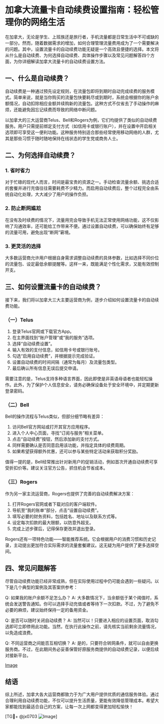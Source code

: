 # 加拿大流量卡自动续费设置指南：轻松管理你的网络生活

在加拿大，无论是学生、上班族还是旅行者，手机流量都是日常生活中不可或缺的一部分。然而，随着数据需求的增加，如何合理管理流量费用成为了一个需要解决的问题。其中，设置流量卡的自动续费功能无疑是一个高效且便捷的选择。本文将从什么是自动续费、为何选择自动续费、具体操作步骤以及常见问题解答四个方面，为你详细解读加拿大流量卡的自动续费设置方法。

## 一、什么是自动续费？

自动续费是一种通过预先设定规则，在流量包即将到期时自动完成续费的服务模式。简单来说，就是当你购买的流量包快要耗尽或到期时，系统会根据你的账户余额情况，自动扣除相应金额并续购新的流量包。这种方式不仅省去了手动操作的麻烦，还能避免因忘记续费而导致的网络中断问题。

以加拿大的三大运营商Telus、Bell和Rogers为例，它们均提供了类似的自动续费服务。用户只需提前绑定支付方式（如信用卡或银行账户），并在设置中开启相关选项即可享受这一便利功能。这种服务特别适合那些经常使用移动网络的人群，尤其是那些习惯于随时随地保持在线状态的学生党或商务人士。

## 二、为何选择自动续费？

### 1. 省时省力
对于忙碌的现代人而言，时间是最宝贵的资源之一。手动检查流量余额、挑选合适的套餐并进行充值往往需要耗费不少精力。而启用自动续费后，整个过程完全由系统自动化处理，大大减少了用户的操作负担。

### 2. 防止断网尴尬
在没有及时续费的情况下，流量用完会导致手机无法正常使用网络功能，这不仅影响了沟通效率，还可能给工作带来不便。通过设置自动续费，可以确保始终有足够的流量可用，避免出现“断网”窘境。

### 3. 更灵活的选择
大多数运营商允许用户根据自身需求调整自动续费的具体参数，比如选择不同价位的流量包、设定最低余额提醒等。这样一来，既能满足个性化需求，又能有效控制开支。

## 三、如何设置流量卡的自动续费？

接下来，我们将以加拿大三大主要运营商为例，逐步介绍如何设置流量卡的自动续费功能。

### （一）Telus

1. 登录Telus官网或下载官方App。
2. 在主界面找到“账户管理”或“我的服务”选项。
3. 选择“自动续费设置”。
4. 输入有效的支付信息，如信用卡号或银行账号。
5. 勾选“启用自动续费”，并根据提示完成验证。
6. 设置自动续费的时间间隔（通常为每月）及流量包类型。
7. 最后确认所有信息无误后提交申请。

需要注意的是，Telus支持多种语言界面，因此即使是非英语母语者也能轻松操作。此外，为了保护个人信息安全，请务必确保设备处于安全环境中，并定期更新登录密码。

### （二）Bell

Bell的操作流程与Telus类似，但部分细节略有差异：

1. 访问Bell官方网站或打开其官方应用程序。
2. 进入个人中心页面，寻找“订阅与服务”相关菜单。
3. 点击“自动续费”按钮，然后添加新的支付方式。
4. 同样需要确认是否同意启用该功能，并指定具体的续费周期。
5. 如果希望获得额外优惠，还可以参与某些特定活动来获取积分奖励。

值得一提的是，Bell经常推出针对新用户的促销活动，例如首次开通自动续费可享受折扣价等。建议关注官方公告，抓住机会节省成本。

### （三）Rogers

作为另一家主流运营商，Rogers也提供了完善的自动续费解决方案：

1. 打开Rogers官网或者下载对应的客户端软件。
2. 导航至“我的账单”部分，点击“设置自动续费”。
3. 填写必要的财务资料，包括姓名、地址以及联系方式等。
4. 设定每次扣款的最大限额，以防意外超支。
5. 完成上述步骤后，记得保存更改并退出登录。

Rogers还有一项特色功能——智能推荐系统。它会根据用户的消费习惯和历史记录，主动提出更加符合实际需求的流量套餐建议。这无疑为用户提供了更多选择空间。

## 四、常见问题解答

尽管自动续费功能已经非常成熟，但在实际使用过程中仍可能会遇到一些疑问。以下是几个典型的案例及其答案供参考：

Q: 如果我的账户余额不足怎么办？
A: 大多数情况下，当余额低于某个阈值时，系统会发送警告通知。你可以选择手动充值或者等待下一次扣款。不过，为了避免不必要的麻烦，建议始终保持一定的备用资金。

Q: 是否可以随时关闭自动续费？
A: 当然可以！只要进入相应的设置页面，取消勾选即可立即停用此功能。当然，在执行此操作之前，请先核实当前剩余流量情况，以免造成浪费。

Q: 不同运营商之间能否互相切换？
A: 是的，只要符合转网条件，就可以自由更换服务商。不过，在此期间务必妥善保管好原服务商提供的自动续费记录，以便后续对接新平台。

[Image](https://github.com/user-attachments/assets/dbca1d08-cadb-493c-b0ec-ad6f7a83f270)

## 结语

综上所述，加拿大各大运营商都致力于为广大用户提供优质的通信服务体验。通过合理利用自动续费功能，不仅可以提升生活质量，更能有效降低管理成本。希望大家都能找到最适合自己的方案，让每一次上网都变得更加轻松愉快！

[TG💪+ @jx0703 ![Image](https://github.com/user-attachments/assets/dbca1d08-cadb-493c-b0ec-ad6f7a83f270)]